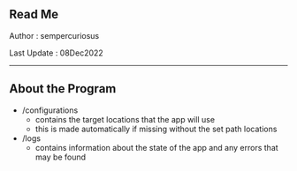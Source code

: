 ## Read Me

Author : sempercuriosus

Last Update : 08Dec2022

----

## About the Program

- /configurations
  - contains the target locations that the app will use
  - this is made automatically if missing without the set path locations
- /logs
  - contains information about the state of the app and any errors that may be found
